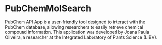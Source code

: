 # PubChemMolSearch
PubChem API App is a user-friendly tool designed to interact with the PubChem database, allowing researchers to easily retrieve chemical compound information. This application was developed by Joana Paula Oliveira, a researcher at the Integrated Laboratory of Plants Science (LIBV).
